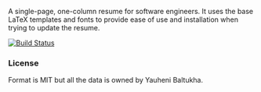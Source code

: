 A single-page, one-column resume for software engineers. 
It uses the base LaTeX templates and fonts to provide ease of use and installation when trying to update the resume.

[![Build Status](https://travis-ci.org/baltuky/latex-cv.svg?branch=master)](https://travis-ci.org/baltuky/latex-cv)

### License

Format is MIT but all the data is owned by Yauheni Baltukha.